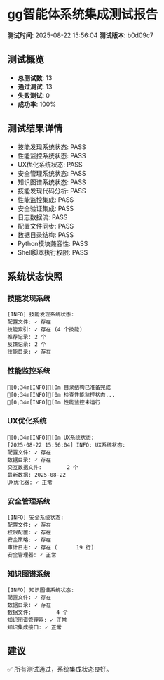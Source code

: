 # gg智能体系统集成测试报告

**测试时间**: 2025-08-22 15:56:04
**测试版本**: b0d09c7

## 测试概览

- **总测试数**: 13
- **通过测试**: 13
- **失败测试**: 0
- **成功率**: 100%

## 测试结果详情

- 技能发现系统状态: PASS
- 性能监控系统状态: PASS
- UX优化系统状态: PASS
- 安全管理系统状态: PASS
- 知识图谱系统状态: PASS
- 技能发现代码分析: PASS
- 性能监控集成: PASS
- 安全验证集成: PASS
- 日志数据流: PASS
- 配置文件同步: PASS
- 数据目录结构: PASS
- Python模块兼容性: PASS
- Shell脚本执行权限: PASS

## 系统状态快照

### 技能发现系统
```
[INFO] 技能发现系统状态:
配置文件: ✓ 存在
技能索引: ✓ 存在 (4 个技能)
推荐记录: 2 个
反馈记录: 2 个
技能目录: ✓ 存在
```

### 性能监控系统
```
[0;34m[INFO][0m 目录结构已准备完成
[0;34m[INFO][0m 检查性能监控状态...
[0;34m[INFO][0m 性能监控未运行
```

### UX优化系统
```
[0;34m[INFO][0m UX系统状态:
[2025-08-22 15:56:04] INFO: UX系统状态:
配置文件: ✓ 存在
数据目录: ✓ 存在
交互数据文件:        2 个
最新数据: 2025-08-22
UX优化器: ✓ 正常
```

### 安全管理系统
```
[INFO] 安全系统状态:
配置文件: ✓ 存在
权限配置: ✓ 存在
安全策略: ✓ 存在
审计日志: ✓ 存在 (      19 行)
安全管理器: ✓ 正常
```

### 知识图谱系统
```
[INFO] 知识图谱系统状态:
配置文件: ✓ 存在
数据目录: ✓ 存在
数据文件:        4 个
知识图谱管理器: ✓ 正常
知识集成接口: ✓ 正常
```

## 建议

✅ 所有测试通过，系统集成状态良好。

